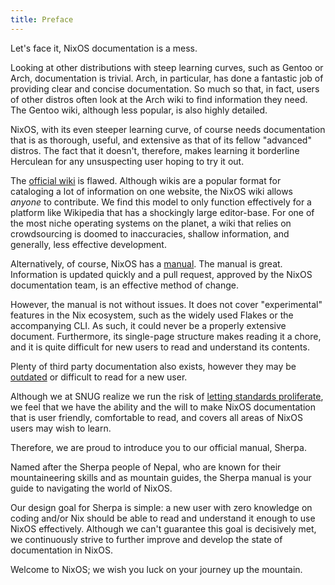 ```yaml
---
title: Preface
---
```


Let's face it, NixOS documentation is a mess.

Looking at other distributions with steep learning curves, such as Gentoo or Arch, documentation is trivial. Arch, in particular, has done a fantastic job of providing clear and concise documentation. So much so that, in fact, users of other distros often look at the Arch wiki to find information they need. The Gentoo wiki, although less popular, is also highly detailed.

NixOS, with its even steeper learning curve, of course needs documentation that is as thorough, useful, and extensive as that of its fellow "advanced" distros. The fact that it doesn't, therefore, makes learning it borderline Herculean for any unsuspecting user hoping to try it out.

The [official wiki](https://wiki.nixos.org) is flawed. Although wikis are a popular format for cataloging a lot of information on one website, the NixOS wiki allows _anyone_ to contribute. We find this model to only function effectively for a platform like Wikipedia that has a shockingly large editor-base. For one of the most niche operating systems on the planet, a wiki that relies on crowdsourcing is doomed to inaccuracies, shallow information, and generally, less effective development.

Alternatively, of course, NixOS has a [manual](https://nixos.org/manual/nixos/stable/). The manual is great. Information is updated quickly and a pull request, approved by the NixOS documentation team, is an effective method of change.

However, the manual is not without issues. It does not cover "experimental" features in the Nix ecosystem, such as the widely used Flakes or the accompanying CLI. As such, it could never be a properly extensive document. Furthermore, its single-page structure makes reading it a chore, and it is quite difficult for new users to read and understand its contents.

Plenty of third party documentation also exists, however they may be [outdated](https://nixos.wiki) or difficult to read for a new user.

Although we at SNUG realize we run the risk of [letting standards proliferate](https://xkcd.com/927/), we feel that we have the ability and the will to make NixOS documentation that is user friendly, comfortable to read, and covers all areas of NixOS users may wish to learn.

Therefore, we are proud to introduce you to our official manual, Sherpa.

Named after the Sherpa people of Nepal, who are known for their mountaineering skills and as mountain guides, the Sherpa manual is your guide to navigating the world of NixOS.

Our design goal for Sherpa is simple: a new user with zero knowledge on coding and/or Nix should be able to read and understand it enough to use NixOS effectively. Although we can't guarantee this goal is decisively met, we continuously strive to further improve and develop the state of documentation in NixOS.

Welcome to NixOS; we wish you luck on your journey up the mountain.
